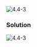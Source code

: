 ![4.4-3](https://github.com/cpp-rakesh/introduction_to_algorithms_CLRS/blob/master/chapter_4_divide_and_conquer/4.4_the_recursion_tree_model_for_solving_recurrencses/exercises/4.4-3/repo/4.4-3_problem.png)

### Solution
![4.4-3](https://github.com/cpp-rakesh/introduction_to_algorithms_CLRS/blob/master/chapter_4_divide_and_conquer/4.4_the_recursion_tree_model_for_solving_recurrencses/exercises/4.4-3/repo/4.4-3_solution.png)